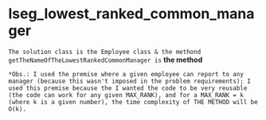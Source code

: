 # lseg_lowest_ranked_common_manager

`The solution class is the Employee class & the methond
getTheNameOfTheLowestRankedCommonManager is` **the method**

`*Obs.: I used the premise where a given employee can report to any manager (because this wasn't imposed in the problem requirements); I used this premise because the I wanted the code to be very reusable (the code can work for any given MAX_RANK), and for a MAX_RANK = k (where k is a given number), the time complexity of THE METHOD will be O(k).`